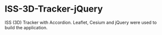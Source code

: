 # ISS-3D-Tracker-jQuery

ISS (3D) Tracker with Accordion.
Leaflet, Cesium and jQuery were used to build the application.

